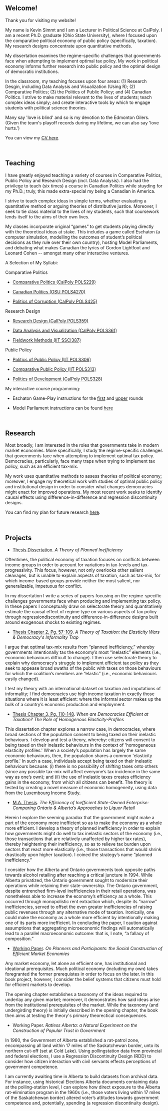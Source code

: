 ## Welcome! 

Thank you for visiting my website!

My name is Kevin Simmt and I am a Lecturer in Political Science at CalPoly. I am a recent Ph.D. graduate (Ohio State University), where I focused upon the comparative political economy of public policy (specifically, taxation). My research designs concentrate upon quantitative methods. 

My dissertation examines the regime-specific challenges that governments face when attempting to implement optimal tax policy. My work in political economy informs further research into public policy and the optimal design of democratic institutions.  

In the classroom, my teaching focuses upon four areas: (1) Research Desgin, including Data Analysis and Visualization (Using R); (2) Comparative Politics; (3) the Politics of Public Policy; and (4) Canadian Politics. I strive to make material relevant to the lives of students; teach complex ideas simply; and create interactive tools by which to engage students with political science theories. 

Many say 'love is blind' and so is my devotion to the Edmonton Oilers. (Given the team's playoff records during my lifetime, we can also say 'love hurts.') 

You can view my [CV here](Simmt_Github_CV.pdf). 

<br>

## Teaching

I have greatly enjoyed teaching a variety of courses in Comparative Politics, Public Policy and Research Design (incl. Data Analysis). I also had the privilege to teach (six times) a course in Canadian Politics while stuyding for my Ph.D.; truly, this made extra-special my being a Canadian in America. 

I strive to teach complex ideas in simple terms, whether evaluating a quantitative method or arguing theories of distributive justice. Moreover, I seek to tie class material to the lives of my students, such that coursework lends itself to the aims of their own lives. 

My classes incorporate original “games” to get students playing directly with the theoretical ideas at stake. This includes a game called Eschaton (a computer simulation, modelling the outcomes of student’s political decisions as they rule over their own country), hosting Model Parliaments, and debating what makes Canadian the lyrics of Gordon Lightfoot and Leonard Cohen -- amongst many other interactive ventures. 


A Selection of My Syllabi:

Comparative Politics

+ [Comparative Politics (CalPoly POLS229)](POLS229-COMPARATIVE_POLITICS-SIMMT.pdf)

+ [Canadian Politics (OSU POLS4270)](Canadian_Politics_Syllabus.pdf)

+ [Politics of Corruption (CalPoly POLS425)](POLS425_Syllabus_Simmt_V2.pdf)


Research Design

+ [Research Design (CalPoly POLS359)](POLS359_SyllabusV2_Simmt_AU23.pdf)

+ [Data Analysis and Visualization (CalPoly POLS361)](DRAFT_POLS361_CALPOLY_SYLLABUS.pdf)

+ [Fieldwork Methods (IIT SSCI387)](Comparative_Politics_Simmt_Fall18.pdf)

Public Policy

+ [Politics of Public Policy (IIT POLS306)](Comparative_Politics_Simmt_Fall18.pdf)

+ [Comparative Public Policy (IIT POLS313)](Comparative_Politics_Simmt_Fall18.pdf)

+ [Politics of Development (CalPoly POLS328)](POLS328_Syllabus_Simmt_V2.pdf)

My interactive course programming:

+ Eschaton Game-Play instructions for the [first](Eschaton_Assignment.pdf) and [upper](Canadian_Eschaton_Upper_Rounds.pdf) rounds 

+ Model Parliament instructions can be found [here](Model_Parliament_Assignment.pdf)

<br>

## Research

Most broadly, I am interested in the roles that governments take in modern market economies. More specifically, I study the regime-specific challenges that governments face when attempting to implement optimal tax policy. Democracies, particularly, face many traps when trying to implement tax policy, such as an efficient tax-mix. 

My work uses quantitative methods to assess theories of political economy; moreover, I engage my theoretical work with studies of optimal public policy and institutional design in order to consider what changes democracies might enact for improved operations. My most recent work seeks to identify causal effects using difference-in-difference and regression discontinuity designs. 

You can find my plan for future research [here](Simmt_Research_Statement_Git.pdf). 

<br>

## Projects

+ [Thesis Dissertation](Simmt,K_Theory_of_Taxation_Dissertation.pdf). *A Theory of Planned Inefficiency*

Oftentimes, the political economy of taxation focuses on conflicts between income groups in order to account for variations in tax-levels and tax-progressivity. This focus, however, not only overlooks other salient cleavages, but is unable to explain aspects of taxation, such as tax-mix, for which income-based groups provide neither the most salient, nor generalizable, impetuous for conflict.

In my dissertation I write a series of papers focusing on the regime-specific challenges governments face when producing and implementing tax policy. In these papers I conceptually draw on selectorate theory and quantitatively estimate the causal effect of regime type on various aspects of tax policy through regressiondiscontinuity and difference-in-difference designs built around exogenous shocks to existing regimes.

+ [Thesis Chapter 2, Pg. 57-109](Simmt,K_Theory_of_Taxation_Dissertation.pdf). *A Theory of Taxation: the Elasticity Wars & Democracy's Informality Trap*

I argue that optimal tax-mix results from “planned inefficiency,” whereby governments intentionally tax the economy’s most “inelastic” elements (i.e., economic behaviours difficult to change). I then use selectorate theory to explain why democracy’s struggle to implement efficient tax policy as they seek to appease broad swaths of the public with taxes on those behaviours for which the coalition’s members are “elastic” (i.e., economic behaviours easily changed). 

I test my theory with an international dataset on taxation and imputations of informality; I find democracies use high income taxation in exactly those situations where it is least efficient: where the informal sector makes up the bulk of a country’s economic production and employment. 

+ [Thesis Chapter 3, Pg. 110-148](Simmt,K_Theory_of_Taxation_Dissertation.pdf). *When are Democracies Efficient at Taxation? The Role of Homogenous Elasticity-Profiles*

This dissertation chapter explores a narrow case, in democracies, where broad sections of the population consent to being taxed on their inelastic behaviours. I develop and test a theory, whereby: citizens will consent to being taxed on their inelastic behaviours in the context of 'homogeneous elasticity profiles.' When a society’s population has largely the same economic behaviours, then, the population shares a common 'elasticity profile.' In such a case, individuals accept being taxed on their inelastic behaviours because: (i) there is no possibility of shifting taxes onto others (since any possible tax-mix will affect everyone’s tax incidence in the same way as one’s own); and (ii) the use of inelastic taxes creates efficiency gains in the economy, from which all citizens can benefit. The theory is tested by creating a novel measure of economic homogeneity, using data from the Luxembourg Income Study.

+ [M.A. Thesis](Simmt_Writting_Sample_I.pdf). *The Efficiency of Inefficient State-Owned Enterprise: Comparing Ontario & Alberta’s Approaches to Liquor Retail*

Herein I explore the seeming paradox that the government might make a part of the economy more inefficient so as to make the economy as a whole more efficient. I develop a theory of planned inefficiency in order to explain how governments might do well to tax inelastic sectors of the economy (i.e., those transactions that are relatively unaffected by higher tax rates), thereby heightening their inefficiency, so as to relieve tax burden upon sectors that react more elastically (i.e., those transactions that would shrink drastically upon higher taxation). I coined the strategy’s name “planned inefficiency.” 

I consider how the Alberta and Ontario governments took opposite paths towards alcohol retailing after reaching a critical juncture in 1994. While Alberta privatized, the Ontario government sought to modernize their operations while retaining their state-ownership. The Ontario government, despite entrenched firm-level inefficiencies in their retail operations, was nonetheless able to increase the economy’s efficiency as a whole. This occurred through monopolistic rent extraction which,
despite its “narrow" inefficiencies, served to offset the even greater inefficiencies of raising public revenues through any alternative mode of taxation. Ironically, one could make the economy as a whole more efficient by intentionally making one of its parts more inefficient. In concluding the paper, I caution against assumptions that aggregating microeconomic findings will automatically lead to a parallel macroeconomic outcome: that is, I note, “a fallacy of composition.”

+ [Working Paper](Simmt_Writting_Sample_II.pdf). *On Planners and Participants: the Social Construction of Efficient Market Economies*

Any market economy, let alone an efficient one, has institutional and ideational prerequisites. Much political economy (including my own) takes foregranted the former prerequistes in order to focus on the later. In this book project, however, I consider the belief systems that citizens must hold for efficient markets to develop. 

The opening chapter establishes a taxonomy of the ideas required to underlay any given market; moreover, it demonstrates how said ideas arise from the institutional prerequisites of the market. While the taxonomy (and undergirding theory) is initially described in the opening chapter, the book then aims at testing the theory's primary theorectical consequences.

+ Working Paper. *Ratless Alberta: a Natural Experiment on the Construction of Popular Trust in Government*

In 1960, the Government of Alberta established a rat-patrol zone, encompassing all land within 17 miles of the Saskatchewan border, unto its northern cut-off (set at Cold Lake). Using pollingstation data from provincial and federal elections, I use a Regression Discontinuity Design (RDD) to consider how citizen interaction with civil servants effects perceptions of government competence.

I am currently awaiting time in Alberta to build datasets from archival data. For instance, using historical Elections Alberta documents containing data at the polling-station level, I can explore how direct exposure to the Alberta rat-elimination program in the 1960s (i.e., those voters living within 17 miles of the Saskatchewan border) altered voter’s attitudes towards government competence and, potentially, spending (a regression discontinuity design).
